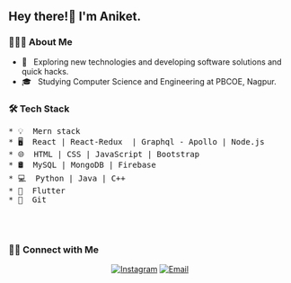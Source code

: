 <h2> Hey there!👋 I'm Aniket.</h2>

<h3> 👨🏻‍💻 About Me </h3>

- 🤔 &nbsp; Exploring new technologies and developing software solutions and quick hacks.
- 🎓 &nbsp; Studying Computer Science and Engineering at PBCOE, Nagpur. 

<h3>🛠 Tech Stack</h3>
<pre>
* 💡&nbsp; Mern stack 
* 🖥️&nbsp; React | React-Redux  | Graphql - Apollo | Node.js 
* 🌐&nbsp; HTML | CSS | JavaScript | Bootstrap 
* 🛢&nbsp; MySQL | MongoDB | Firebase
* 💻&nbsp; Python | Java | C++
* 📱&nbsp; Flutter
* 🔧&nbsp; Git
</pre>
<br/><br />

<h3> 🤝🏻 Connect with Me </h3>

<p align="center">
<!-- <a href="https://www.linkedin.com"><img alt="LinkedIn" src=""></a> -->
<a href="https://www.instagram.com/_masterkeef_"><img alt="Instagram" src="https://img.shields.io/badge/Instagram-_masterkeef_-blue?style=flat-square&logo=instagram"></a>
<a href="mailto:had096705@gmail.com"><img alt="Email" src="https://img.shields.io/badge/Email-had096705@gmail.com-blue?style=flat-square&logo=gmail"></a>
</p>
